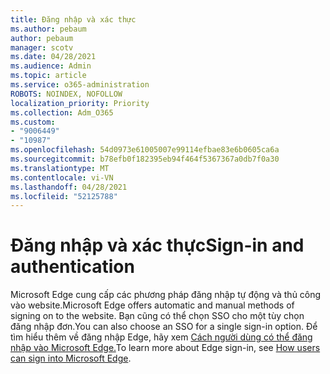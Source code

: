 ```yaml
---
title: Đăng nhập và xác thực
ms.author: pebaum
author: pebaum
manager: scotv
ms.date: 04/28/2021
ms.audience: Admin
ms.topic: article
ms.service: o365-administration
ROBOTS: NOINDEX, NOFOLLOW
localization_priority: Priority
ms.collection: Adm_O365
ms.custom:
- "9006449"
- "10987"
ms.openlocfilehash: 54d0973e61005007e99114efbae83e6b0605ca6a
ms.sourcegitcommit: b78efb0f182395eb94f464f5367367a0db7f0a30
ms.translationtype: MT
ms.contentlocale: vi-VN
ms.lasthandoff: 04/28/2021
ms.locfileid: "52125788"
---
```

# <a name="sign-in-and-authentication"></a><span data-ttu-id="bf117-102">Đăng nhập và xác thực</span><span class="sxs-lookup"><span data-stu-id="bf117-102">Sign-in and authentication</span></span>

<span data-ttu-id="bf117-103">Microsoft Edge cung cấp các phương pháp đăng nhập tự động và thủ công vào website.</span><span class="sxs-lookup"><span data-stu-id="bf117-103">Microsoft Edge offers automatic and manual methods of signing on to the website.</span></span> <span data-ttu-id="bf117-104">Bạn cũng có thể chọn SSO cho một tùy chọn đăng nhập đơn.</span><span class="sxs-lookup"><span data-stu-id="bf117-104">You can also choose an SSO for a single sign-in option.</span></span> <span data-ttu-id="bf117-105">Để tìm hiểu thêm về đăng nhập Edge, hãy xem [Cách người dùng có thể đăng nhập vào Microsoft Edge.](https://docs.microsoft.com/deployedge/microsoft-edge-security-identity#how-users-can-sign-into-microsoft-edge)</span><span class="sxs-lookup"><span data-stu-id="bf117-105">To learn more about Edge sign-in, see [How users can sign into Microsoft Edge](https://docs.microsoft.com/deployedge/microsoft-edge-security-identity#how-users-can-sign-into-microsoft-edge).</span></span>  